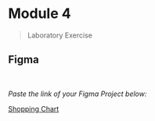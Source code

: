 # Module 4

>Laboratory Exercise


## Figma
</br>

*Paste the link of your Figma Project below:*

[Shopping Chart](https://www.figma.com/file/Nzyk1VVh3rKwKMCMKNXJ8B/Shopping?node-id=0%3A1&t=k8OAeShgfWj88hvT-1)
</br>